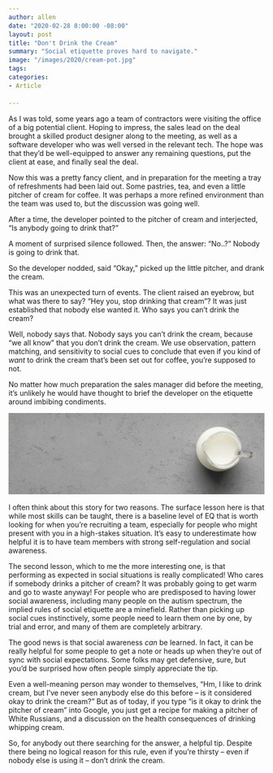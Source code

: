 ```yaml
---
author: allen
date: "2020-02-28 8:00:00 -08:00"
layout: post
title: "Don't Drink the Cream"
summary: "Social etiquette proves hard to navigate."
image: "/images/2020/cream-pot.jpg"
tags:
categories:
- Article

---
```


As I was told, some years ago a team of contractors were visiting the office of a big potential client. Hoping to impress, the sales lead on the deal brought a skilled product designer along to the meeting, as well as a software developer who was well versed in the relevant tech. The hope was that they’d be well-equipped to answer any remaining questions, put the client at ease, and finally seal the deal.

Now this was a pretty fancy client, and in preparation for the meeting a tray of refreshments had been laid out. Some pastries, tea, and even a little pitcher of cream for coffee. It was perhaps a more refined environment than the team was used to, but the discussion was going well.

After a time, the developer pointed to the pitcher of cream and interjected, “Is anybody going to drink that?”

A moment of surprised silence followed. Then, the answer: “No..?” Nobody is going to drink that.

So the developer nodded, said “Okay,” picked up the little pitcher, and drank the cream.

This was an unexpected turn of events. The client raised an eyebrow, but what was there to say? “Hey you, stop drinking that cream”? It was just established that nobody else wanted it. Who says you can’t drink the cream?

Well, nobody says that. Nobody says you can’t drink the cream, because “we all know” that you don’t drink the cream. We use observation, pattern matching, and sensitivity to social cues to conclude that even if you kind of *want* to drink the cream that’s been set out for coffee, you’re supposed to not.

No matter how much preparation the sales manager did before the meeting, it’s unlikely he would have thought to brief the developer on the etiquette around imbibing condiments.

<img src="/images/2020/cream-pot.jpg"> 

I often think about this story for two reasons. The surface lesson here is that while most skills can be taught, there is a baseline level of EQ that is worth looking for when you’re recruiting a team, especially for people who might present with you in a high-stakes situation. It’s easy to underestimate how helpful it is to have team members with strong self-regulation and social awareness.

The second lesson, which to me the more interesting one, is that performing as expected in social situations is really complicated! Who cares if somebody drinks a pitcher of cream? It was probably going to get warm and go to waste anyway! For people who are predisposed to having lower social awareness, including many people on the autism spectrum, the implied rules of social etiquette are a minefield. Rather than picking up social cues instinctively, some people need to learn them one by one, by trial and error, and many of them are completely arbitrary.

The good news is that social awareness *can* be learned. In fact, it can be really helpful for some people to get a note or heads up when they’re out of sync with social expectations. Some folks may get defensive, sure, but you’d be surprised how often people simply appreciate the tip.

Even a well-meaning person may wonder to themselves, “Hm, I like to drink cream, but I’ve never seen anybody else do this before – is it considered okay to drink the cream?” But as of today, if you type “is it okay to drink the pitcher of cream” into Google, you just get a recipe for making a pitcher of White Russians, and a discussion on the health consequences of drinking whipping cream.

So, for anybody out there searching for the answer, a helpful tip. Despite there being no logical reason for this rule, even if you’re thirsty – even if nobody else is using it – don’t drink the cream.
